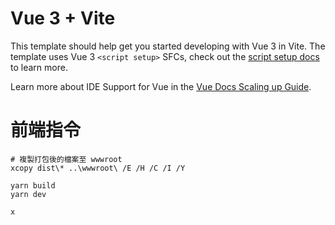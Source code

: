 # Vue 3 + Vite

This template should help get you started developing with Vue 3 in Vite. The template uses Vue 3 `<script setup>` SFCs, check out the [script setup docs](https://v3.vuejs.org/api/sfc-script-setup.html#sfc-script-setup) to learn more.

Learn more about IDE Support for Vue in the [Vue Docs Scaling up Guide](https://vuejs.org/guide/scaling-up/tooling.html#ide-support).

# 前端指令

```bush
# 複製打包後的檔案至 wwwroot
xcopy dist\* ..\wwwroot\ /E /H /C /I /Y

yarn build
yarn dev

x

```